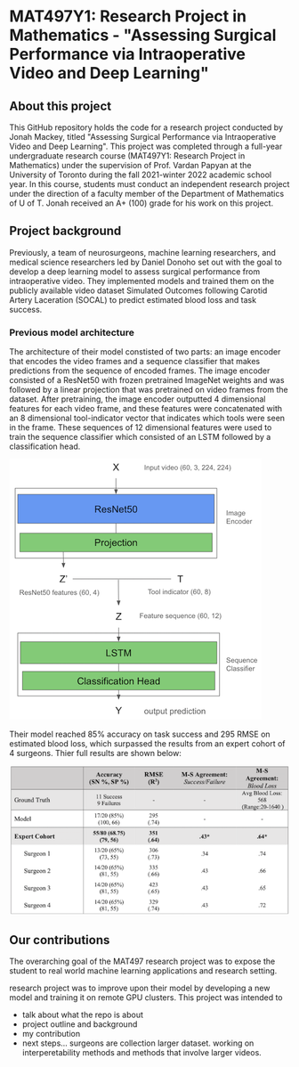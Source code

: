 # MAT497Y1: Research Project in Mathematics - "Assessing Surgical Performance via Intraoperative Video and Deep Learning"

## About this project
This GitHub repository holds the code for a research project conducted by Jonah Mackey, titled "Assessing Surgical Performance via Intraoperative Video and Deep Learning". This project was completed through a full-year undergraduate research course (MAT497Y1: Research Project in Mathematics) under the supervision of Prof. Vardan Papyan at the University of Toronto during the fall 2021-winter 2022 academic school year. In this course, students must conduct an independent research project under the direction of a faculty member of the Department of Mathematics of U of T. Jonah received an A+ (100) grade for his work on this project.

## Project background
Previously, a team of neurosurgeons, machine learning researchers, and medical science researchers led by Daniel Donoho set out with the goal to develop a deep learning model to assess surgical performance from intraoperative video. They implemented models and trained them on the publicly available video dataset Simulated Outcomes following Carotid Artery Laceration (SOCAL) to predict estimated blood loss and task success. 

### Previous model architecture
The architecture of their model constisted of two parts: an image encoder that encodes the video frames and a sequence classifier that makes predictions from the sequence of encoded frames. The image encoder consisted of a ResNet50 with frozen pretrained ImageNet weights and was followed by a linear projection that was pretrained on video frames from the dataset. After pretraining, the image encoder outputted 4 dimensional features for each video frame, and these features were concatenated with an 8 dimensional tool-indicator vector that indicates which tools were seen in the frame. These sequences of 12 dimensional features were used to train the sequence classifier which consisted of an LSTM followed by a classification head.

![image1](figures/previous_model.png)


Their model reached 85% accuracy on task success and 295 RMSE on estimated blood loss, which surpassed the results from an expert cohort of 4 surgeons. Thier full results are shown below:

![image2](figures/previous_results.png)

## Our contributions 
The overarching goal of the MAT497 research project was to expose the student to real world machine learning applications and research setting. 

 research project was to improve upon their model by developing a new model and training it on remote GPU clusters. This project was intended to 



- talk about what the repo is about
- project outline and background
- my contribution
- next steps... surgeons are collection larger dataset. working on interperetability methods and methods that involve larger videos.
